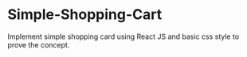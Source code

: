 # Simple-Shopping-Cart
Implement simple shopping card using React JS and basic css style to prove the concept.
